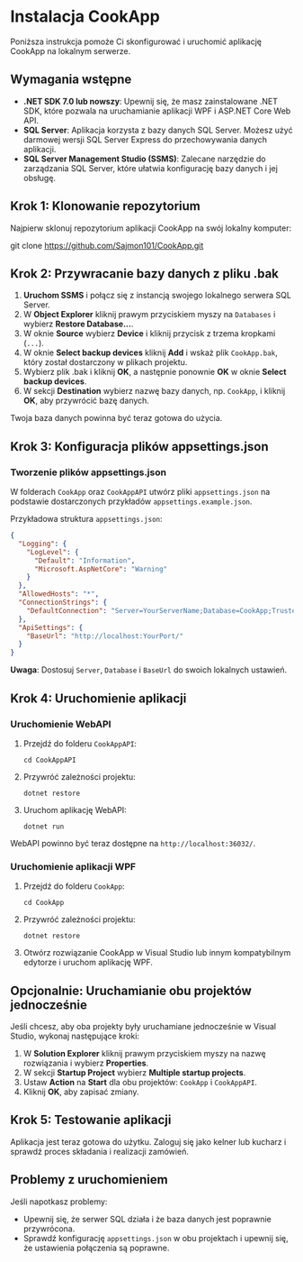 # Instalacja CookApp

Poniższa instrukcja pomoże Ci skonfigurować i uruchomić aplikację CookApp na lokalnym serwerze.

## Wymagania wstępne

- **.NET SDK 7.0 lub nowszy**: Upewnij się, że masz zainstalowane .NET SDK, które pozwala na uruchamianie aplikacji WPF i ASP.NET Core Web API.
- **SQL Server**: Aplikacja korzysta z bazy danych SQL Server. Możesz użyć darmowej wersji SQL Server Express do przechowywania danych aplikacji.
- **SQL Server Management Studio (SSMS)**: Zalecane narzędzie do zarządzania SQL Server, które ułatwia konfigurację bazy danych i jej obsługę.


## Krok 1: Klonowanie repozytorium

Najpierw sklonuj repozytorium aplikacji CookApp na swój lokalny komputer:

git clone https://github.com/Sajmon101/CookApp.git


## Krok 2: Przywracanie bazy danych z pliku .bak

1. **Uruchom SSMS** i połącz się z instancją swojego lokalnego serwera SQL Server.
2. W **Object Explorer** kliknij prawym przyciskiem myszy na `Databases` i wybierz **Restore Database...**.
3. W oknie **Source** wybierz **Device** i kliknij przycisk z trzema kropkami (`...`).
4. W oknie **Select backup devices** kliknij **Add** i wskaż plik `CookApp.bak`, który został dostarczony w plikach projektu.
5. Wybierz plik .bak i kliknij **OK**, a następnie ponownie **OK** w oknie **Select backup devices**.
6. W sekcji **Destination** wybierz nazwę bazy danych, np. `CookApp`, i kliknij **OK**, aby przywrócić bazę danych.

Twoja baza danych powinna być teraz gotowa do użycia.

## Krok 3: Konfiguracja plików appsettings.json

### Tworzenie plików appsettings.json

W folderach `CookApp` oraz `CookAppAPI` utwórz pliki `appsettings.json` na podstawie dostarczonych przykładów `appsettings.example.json`.

Przykładowa struktura `appsettings.json`:

```json
{
  "Logging": {
    "LogLevel": {
      "Default": "Information",
      "Microsoft.AspNetCore": "Warning"
    }
  },
  "AllowedHosts": "*",
  "ConnectionStrings": {
    "DefaultConnection": "Server=YourServerName;Database=CookApp;Trusted_Connection=True;TrustServerCertificate=True;"
  },
  "ApiSettings": {
    "BaseUrl": "http://localhost:YourPort/"
  }
}
```

**Uwaga**: Dostosuj `Server`, `Database` i `BaseUrl` do swoich lokalnych ustawień.

## Krok 4: Uruchomienie aplikacji

### Uruchomienie WebAPI

1. Przejdź do folderu `CookAppAPI`:

    ```
    cd CookAppAPI
    ```

2. Przywróć zależności projektu:

    ```
    dotnet restore
    ```

3. Uruchom aplikację WebAPI:

    ```
    dotnet run
    ```

WebAPI powinno być teraz dostępne na `http://localhost:36032/`.

### Uruchomienie aplikacji WPF

1. Przejdź do folderu `CookApp`:

    ```
    cd CookApp
    ```

2. Przywróć zależności projektu:

    ```
    dotnet restore
    ```

3. Otwórz rozwiązanie CookApp w Visual Studio lub innym kompatybilnym edytorze i uruchom aplikację WPF.

## Opcjonalnie: Uruchamianie obu projektów jednocześnie

Jeśli chcesz, aby oba projekty były uruchamiane jednocześnie w Visual Studio, wykonaj następujące kroki:

1. W **Solution Explorer** kliknij prawym przyciskiem myszy na nazwę rozwiązania i wybierz **Properties**.
2. W sekcji **Startup Project** wybierz **Multiple startup projects**.
3. Ustaw **Action** na **Start** dla obu projektów: `CookApp` i `CookAppAPI`.
4. Kliknij **OK**, aby zapisać zmiany.

## Krok 5: Testowanie aplikacji

Aplikacja jest teraz gotowa do użytku. Zaloguj się jako kelner lub kucharz i sprawdź proces składania i realizacji zamówień.

## Problemy z uruchomieniem

Jeśli napotkasz problemy:
- Upewnij się, że serwer SQL działa i że baza danych jest poprawnie przywrócona.
- Sprawdź konfigurację `appsettings.json` w obu projektach i upewnij się, że ustawienia połączenia są poprawne.

